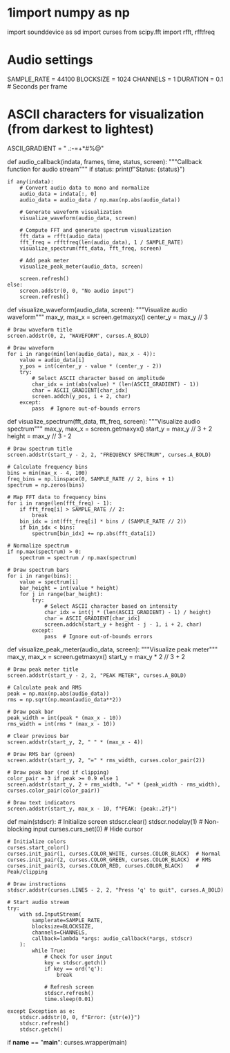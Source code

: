 # 1import numpy as np
import sounddevice as sd
import curses
from scipy.fft import rfft, rfftfreq

# Audio settings
SAMPLE_RATE = 44100
BLOCKSIZE = 1024
CHANNELS = 1
DURATION = 0.1  # Seconds per frame

# ASCII characters for visualization (from darkest to lightest)
ASCII_GRADIENT = " .:-=+*#%@"

def audio_callback(indata, frames, time, status, screen):
    """Callback function for audio stream"""
    if status:
        print(f"Status: {status}")
    
    if any(indata):
        # Convert audio data to mono and normalize
        audio_data = indata[:, 0]
        audio_data = audio_data / np.max(np.abs(audio_data))
        
        # Generate waveform visualization
        visualize_waveform(audio_data, screen)
        
        # Compute FFT and generate spectrum visualization
        fft_data = rfft(audio_data)
        fft_freq = rfftfreq(len(audio_data), 1 / SAMPLE_RATE)
        visualize_spectrum(fft_data, fft_freq, screen)
        
        # Add peak meter
        visualize_peak_meter(audio_data, screen)
        
        screen.refresh()
    else:
        screen.addstr(0, 0, "No audio input")
        screen.refresh()

def visualize_waveform(audio_data, screen):
    """Visualize audio waveform"""
    max_y, max_x = screen.getmaxyx()
    center_y = max_y // 3
    
    # Draw waveform title
    screen.addstr(0, 2, "WAVEFORM", curses.A_BOLD)
    
    # Draw waveform
    for i in range(min(len(audio_data), max_x - 4)):
        value = audio_data[i]
        y_pos = int(center_y - value * (center_y - 2))
        try:
            # Select ASCII character based on amplitude
            char_idx = int(abs(value) * (len(ASCII_GRADIENT) - 1))
            char = ASCII_GRADIENT[char_idx]
            screen.addch(y_pos, i + 2, char)
        except:
            pass  # Ignore out-of-bounds errors

def visualize_spectrum(fft_data, fft_freq, screen):
    """Visualize audio spectrum"""
    max_y, max_x = screen.getmaxyx()
    start_y = max_y // 3 + 2
    height = max_y // 3 - 2
    
    # Draw spectrum title
    screen.addstr(start_y - 2, 2, "FREQUENCY SPECTRUM", curses.A_BOLD)
    
    # Calculate frequency bins
    bins = min(max_x - 4, 100)
    freq_bins = np.linspace(0, SAMPLE_RATE // 2, bins + 1)
    spectrum = np.zeros(bins)
    
    # Map FFT data to frequency bins
    for i in range(len(fft_freq) - 1):
        if fft_freq[i] > SAMPLE_RATE // 2:
            break
        bin_idx = int(fft_freq[i] * bins / (SAMPLE_RATE // 2))
        if bin_idx < bins:
            spectrum[bin_idx] += np.abs(fft_data[i])
    
    # Normalize spectrum
    if np.max(spectrum) > 0:
        spectrum = spectrum / np.max(spectrum)
    
    # Draw spectrum bars
    for i in range(bins):
        value = spectrum[i]
        bar_height = int(value * height)
        for j in range(bar_height):
            try:
                # Select ASCII character based on intensity
                char_idx = int(j * (len(ASCII_GRADIENT) - 1) / height)
                char = ASCII_GRADIENT[char_idx]
                screen.addch(start_y + height - j - 1, i + 2, char)
            except:
                pass  # Ignore out-of-bounds errors

def visualize_peak_meter(audio_data, screen):
    """Visualize peak meter"""
    max_y, max_x = screen.getmaxyx()
    start_y = max_y * 2 // 3 + 2
    
    # Draw peak meter title
    screen.addstr(start_y - 2, 2, "PEAK METER", curses.A_BOLD)
    
    # Calculate peak and RMS
    peak = np.max(np.abs(audio_data))
    rms = np.sqrt(np.mean(audio_data**2))
    
    # Draw peak bar
    peak_width = int(peak * (max_x - 10))
    rms_width = int(rms * (max_x - 10))
    
    # Clear previous bar
    screen.addstr(start_y, 2, " " * (max_x - 4))
    
    # Draw RMS bar (green)
    screen.addstr(start_y, 2, "=" * rms_width, curses.color_pair(2))
    
    # Draw peak bar (red if clipping)
    color_pair = 3 if peak >= 0.9 else 1
    screen.addstr(start_y, 2 + rms_width, "=" * (peak_width - rms_width), curses.color_pair(color_pair))
    
    # Draw text indicators
    screen.addstr(start_y, max_x - 10, f"PEAK: {peak:.2f}")

def main(stdscr):
    # Initialize screen
    stdscr.clear()
    stdscr.nodelay(1)  # Non-blocking input
    curses.curs_set(0)  # Hide cursor
    
    # Initialize colors
    curses.start_color()
    curses.init_pair(1, curses.COLOR_WHITE, curses.COLOR_BLACK)  # Normal
    curses.init_pair(2, curses.COLOR_GREEN, curses.COLOR_BLACK)  # RMS
    curses.init_pair(3, curses.COLOR_RED, curses.COLOR_BLACK)    # Peak/clipping
    
    # Draw instructions
    stdscr.addstr(curses.LINES - 2, 2, "Press 'q' to quit", curses.A_BOLD)
    
    # Start audio stream
    try:
        with sd.InputStream(
            samplerate=SAMPLE_RATE,
            blocksize=BLOCKSIZE,
            channels=CHANNELS,
            callback=lambda *args: audio_callback(*args, stdscr)
        ):
            while True:
                # Check for user input
                key = stdscr.getch()
                if key == ord('q'):
                    break
                
                # Refresh screen
                stdscr.refresh()
                time.sleep(0.01)
    
    except Exception as e:
        stdscr.addstr(0, 0, f"Error: {str(e)}")
        stdscr.refresh()
        stdscr.getch()

if __name__ == "__main__":
    curses.wrapper(main)
